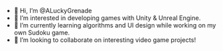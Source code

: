 - 👋 Hi, I’m @ALuckyGrenade
- 👀 I’m interested in developing games with Unity & Unreal Engine.
- 🌱 I’m currently learning algorithms and UI design while working on my own Sudoku game.
- 💞️ I’m looking to collaborate on interesting video game projects!

<!---
ALuckyGrenade/ALuckyGrenade is a ✨ special ✨ repository because its `README.md` (this file) appears on your GitHub profile.
You can click the Preview link to take a look at your changes.
--->
